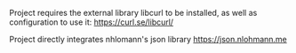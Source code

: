 Project requires the external library libcurl to be installed, as well as configuration to use it:
https://curl.se/libcurl/

Project directly integrates nhlomann's json library
https://json.nlohmann.me